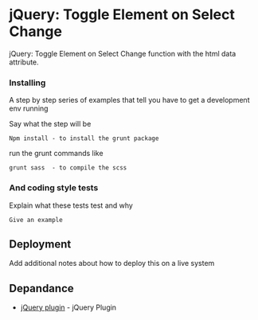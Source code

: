 # jQuery: Toggle Element on Select Change

jQuery: Toggle Element on Select Change function with the html data attribute.


### Installing
A step by step series of examples that tell you have to get a development env running

Say what the step will be

```
Npm install - to install the grunt package
```

run the grunt commands like 
```
grunt sass  - to compile the scss
```



### And coding style tests

Explain what these tests test and why

```
Give an example
```

## Deployment

Add additional notes about how to deploy this on a live system

## Depandance 

* [ jQuery plugin](https://jquery.com) - jQuery Plugin 
